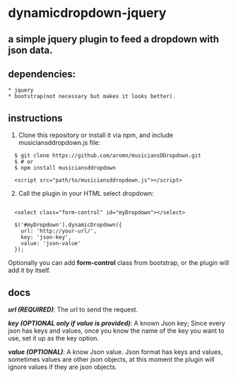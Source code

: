 # dynamicdropdown-jquery

## a simple jquery plugin to feed a dropdown with json data.

## dependencies:
    * jquery
    * bootstrap(not necessary but makes it looks better).

## instructions

1. Clone this repository or install it via npm, and include musiciansddropdown.js file:
  ```
    $ git clone https://github.com/aromn/musiciansDDropdown.git
    $ # or
    $ npm install musiciansddropdown
    
    <script src="path/to/musiciansddropdown.js"></script>
  ```
 
2. Call the plugin in your HTML select dropdown:
  ```
  
    <select class="form-control" id="myDropdown"></select>
  
    $('#myDropdown').dynamicDropdown({
      url: 'http://your-url/',
      key: 'json-key',
      value: 'json-value'
    });
  ```
  
Optionally you can add **form-control** class from bootstrap, or the plugin will add it by itself.

## docs

***url (REQUIRED)***: The url to send the request. 

***key (OPTIONAL only if value is provided)***: A known Json key; Since every json has keys and values, once you know the name of the key you want to use, set it up as the key option.

***value (OPTIONAL)***: A know Json value. Json format has keys and values, sometimes values are other json objects, at this moment the plugin will ignore values if they are json objects.


